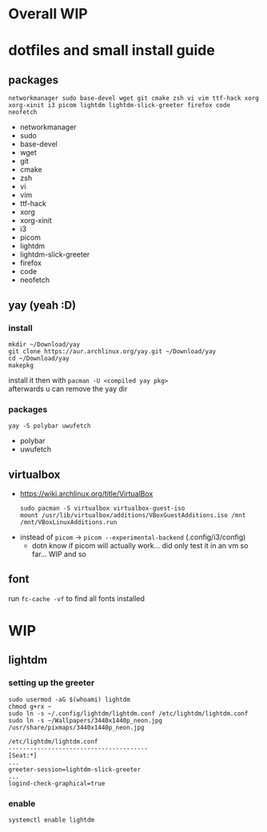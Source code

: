 # Overall WIP

# dotfiles and small install guide
## packages
```
networkmanager sudo base-devel wget git cmake zsh vi vim ttf-hack xorg xorg-xinit i3 picom lightdm lightdm-slick-greeter firefox code neofetch
```
- networkmanager
- sudo
- base-devel
- wget
- git
- cmake
- zsh
- vi
- vim
- ttf-hack
- xorg
- xorg-xinit
- i3
- picom
- lightdm
- lightdm-slick-greeter
- firefox 
- code
- neofetch

## yay (yeah :D)
### install
```shell
mkdir ~/Download/yay
git clone https://aur.archlinux.org/yay.git ~/Download/yay
cd ~/Download/yay
makepkg
```
install it then with `pacman -U <compiled yay pkg>` \
afterwards u can remove the yay dir
### packages
```
yay -S polybar uwufetch
```
- polybar
- uwufetch

## virtualbox
- https://wiki.archlinux.org/title/VirtualBox
  ```
  sudo pacman -S virtualbox virtualbox-guest-iso
  mount /usr/lib/virtualbox/additions/VBoxGuestAdditions.iso /mnt
  /mnt/VBoxLinuxAdditions.run
  ```
- instead of `picom` -> `picom --experimental-backend` (.config/i3/config)
  - dotn know if picom will actually work... did only test it in an vm so far... WIP and so 

## font
run `fc-cache -vf` to find all fonts installed

# WIP

## lightdm
### setting up the greeter

```
sudo usermod -aG $(whoami) lightdm
chmod g+rx ~
sudo ln -s ~/.config/lightdm/lightdm.conf /etc/lightdm/lightdm.conf
sudo ln -s ~/Wallpapers/3440x1440p_neon.jpg /usr/share/pixmaps/3440x1440p_neon.jpg
```
```
/etc/lightdm/lightdm.conf
---------------------------------------
[Seat:*]
...
greeter-session=lightdm-slick-greeter
...
logind-check-graphical=true
```

### enable
```
systemctl enable lightdm
```
